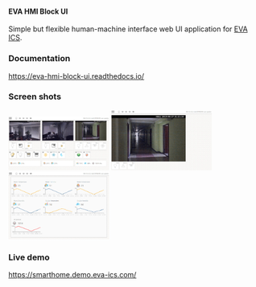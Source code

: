 #### EVA HMI Block UI

Simple but flexible human-machine interface web UI application for [EVA
ICS](https://www.eva-ics.com/).

### Documentation

https://eva-hmi-block-ui.readthedocs.io/

### Screen shots

<img src="https://github.com/alttch/eva-hmi-block_ui/raw/master/doc/images/dashboard.jpg" width="200" />
<img src="https://github.com/alttch/eva-hmi-block_ui/raw/master/doc/images/simple.jpg" width="200" />
<img src="https://github.com/alttch/eva-hmi-block_ui/raw/master/doc/images/sensors.jpg" width="200" />

### Live demo

https://smarthome.demo.eva-ics.com/

